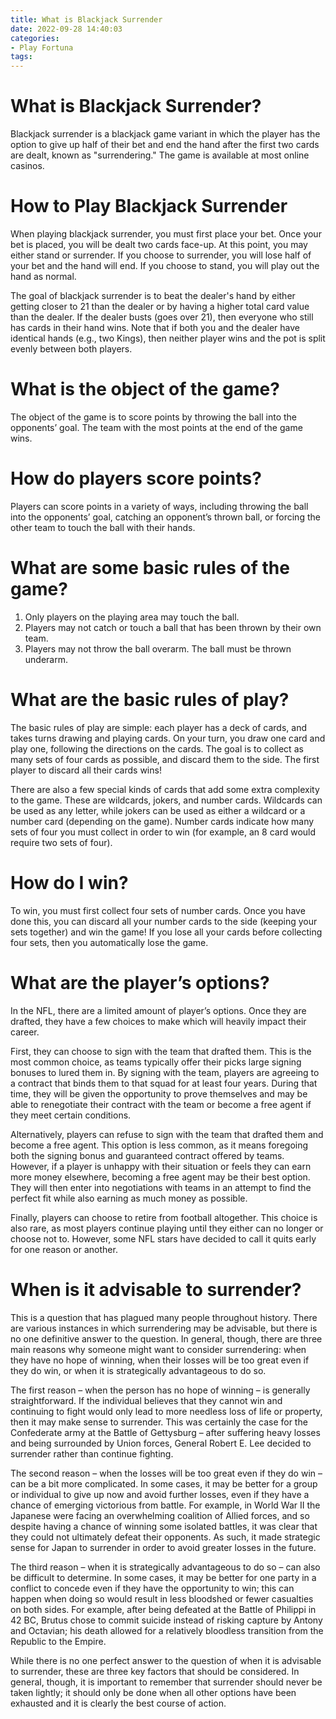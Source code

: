 ```yaml
---
title: What is Blackjack Surrender
date: 2022-09-28 14:40:03
categories:
- Play Fortuna
tags:
---
```



#  What is Blackjack Surrender?

Blackjack surrender is a blackjack game variant in which the player has the option to give up half of their bet and end the hand after the first two cards are dealt, known as "surrendering." The game is available at most online casinos.

# How to Play Blackjack Surrender

When playing blackjack surrender, you must first place your bet. Once your bet is placed, you will be dealt two cards face-up. At this point, you may either stand or surrender. If you choose to surrender, you will lose half of your bet and the hand will end. If you choose to stand, you will play out the hand as normal.

The goal of blackjack surrender is to beat the dealer's hand by either getting closer to 21 than the dealer or by having a higher total card value than the dealer. If the dealer busts (goes over 21), then everyone who still has cards in their hand wins. Note that if both you and the dealer have identical hands (e.g., two Kings), then neither player wins and the pot is split evenly between both players.

#  What is the object of the game?

The object of the game is to score points by throwing the ball into the opponents’ goal. The team with the most points at the end of the game wins.

# How do players score points?

Players can score points in a variety of ways, including throwing the ball into the opponents’ goal, catching an opponent’s thrown ball, or forcing the other team to touch the ball with their hands.

# What are some basic rules of the game?

1. Only players on the playing area may touch the ball.
2. Players may not catch or touch a ball that has been thrown by their own team.
3. Players may not throw the ball overarm. The ball must be thrown underarm.

#  What are the basic rules of play?

The basic rules of play are simple: each player has a deck of cards, and takes turns drawing and playing cards. On your turn, you draw one card and play one, following the directions on the cards. The goal is to collect as many sets of four cards as possible, and discard them to the side. The first player to discard all their cards wins!

There are also a few special kinds of cards that add some extra complexity to the game. These are wildcards, jokers, and number cards. Wildcards can be used as any letter, while jokers can be used as either a wildcard or a number card (depending on the game). Number cards indicate how many sets of four you must collect in order to win (for example, an 8 card would require two sets of four).

# How do I win?

To win, you must first collect four sets of number cards. Once you have done this, you can discard all your number cards to the side (keeping your sets together) and win the game! If you lose all your cards before collecting four sets, then you automatically lose the game.

#  What are the player’s options?

In the NFL, there are a limited amount of player’s options. Once they are drafted, they have a few choices to make which will heavily impact their career.

First, they can choose to sign with the team that drafted them. This is the most common choice, as teams typically offer their picks large signing bonuses to lured them in. By signing with the team, players are agreeing to a contract that binds them to that squad for at least four years. During that time, they will be given the opportunity to prove themselves and may be able to renegotiate their contract with the team or become a free agent if they meet certain conditions.

Alternatively, players can refuse to sign with the team that drafted them and become a free agent. This option is less common, as it means foregoing both the signing bonus and guaranteed contract offered by teams. However, if a player is unhappy with their situation or feels they can earn more money elsewhere, becoming a free agent may be their best option. They will then enter into negotiations with teams in an attempt to find the perfect fit while also earning as much money as possible.

Finally, players can choose to retire from football altogether. This choice is also rare, as most players continue playing until they either can no longer or choose not to. However, some NFL stars have decided to call it quits early for one reason or another.

#  When is it advisable to surrender?

This is a question that has plagued many people throughout history. There are various instances in which surrendering may be advisable, but there is no one definitive answer to the question. In general, though, there are three main reasons why someone might want to consider surrendering: when they have no hope of winning, when their losses will be too great even if they do win, or when it is strategically advantageous to do so.

The first reason – when the person has no hope of winning – is generally straightforward. If the individual believes that they cannot win and continuing to fight would only lead to more needless loss of life or property, then it may make sense to surrender. This was certainly the case for the Confederate army at the Battle of Gettysburg – after suffering heavy losses and being surrounded by Union forces, General Robert E. Lee decided to surrender rather than continue fighting.

The second reason – when the losses will be too great even if they do win – can be a bit more complicated. In some cases, it may be better for a group or individual to give up now and avoid further losses, even if they have a chance of emerging victorious from battle. For example, in World War II the Japanese were facing an overwhelming coalition of Allied forces, and so despite having a chance of winning some isolated battles, it was clear that they could not ultimately defeat their opponents. As such, it made strategic sense for Japan to surrender in order to avoid greater losses in the future.

The third reason – when it is strategically advantageous to do so – can also be difficult to determine. In some cases, it may be better for one party in a conflict to concede even if they have the opportunity to win; this can happen when doing so would result in less bloodshed or fewer casualties on both sides. For example, after being defeated at the Battle of Philippi in 42 BC, Brutus chose to commit suicide instead of risking capture by Antony and Octavian; his death allowed for a relatively bloodless transition from the Republic to the Empire.

While there is no one perfect answer to the question of when it is advisable to surrender, these are three key factors that should be considered. In general, though, it is important to remember that surrender should never be taken lightly; it should only be done when all other options have been exhausted and it is clearly the best course of action.